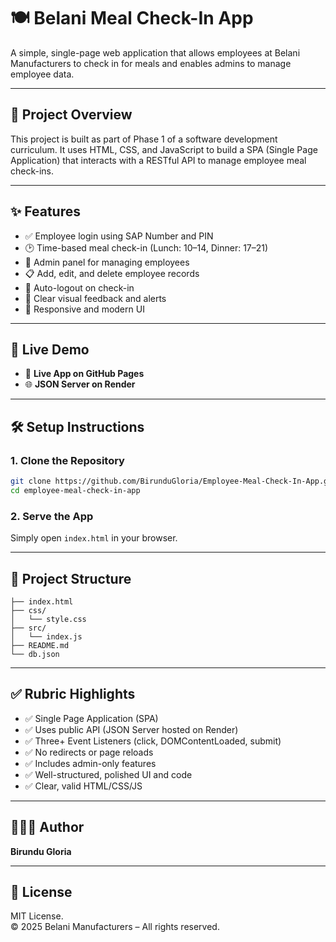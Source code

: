 # 🍽️ Belani Meal Check-In App

A simple, single-page web application that allows employees at Belani Manufacturers to check in for meals and enables admins to manage employee data.

---

## 🧩 Project Overview

This project is built as part of Phase 1 of a software development curriculum. It uses HTML, CSS, and JavaScript to build a SPA (Single Page Application) that interacts with a RESTful API to manage employee meal check-ins.

---

## ✨ Features

- ✅ Employee login using SAP Number and PIN  
- 🕑 Time-based meal check-in (Lunch: 10–14, Dinner: 17–21)  
- 🔐 Admin panel for managing employees  
- 📋 Add, edit, and delete employee records  
- 🚪 Auto-logout on check-in  
- 🧠 Clear visual feedback and alerts  
- 🎨 Responsive and modern UI  

---

## 🚀 Live Demo

- 🔗 **Live App on GitHub Pages**  
- 🌐 **JSON Server on Render**  

---

## 🛠️ Setup Instructions

### 1. Clone the Repository

```bash
git clone https://github.com/BirunduGloria/Employee-Meal-Check-In-App.git
cd employee-meal-check-in-app
```

### 2. Serve the App

Simply open `index.html` in your browser.

---

## 📂 Project Structure

```
├── index.html
├── css/
│   └── style.css
├── src/
│   └── index.js
├── README.md
└── db.json
```

---

## ✅ Rubric Highlights

- ✅ Single Page Application (SPA)  
- ✅ Uses public API (JSON Server hosted on Render)  
- ✅ Three+ Event Listeners (click, DOMContentLoaded, submit)  
- ✅ No redirects or page reloads  
- ✅ Includes admin-only features  
- ✅ Well-structured, polished UI and code  
- ✅ Clear, valid HTML/CSS/JS  

---

## 👩🏽‍💻 Author

**Birundu Gloria**

---

## 📃 License

MIT License.  
© 2025 Belani Manufacturers – All rights reserved.
